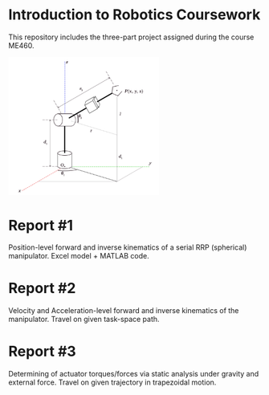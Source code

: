 # Introduction to Robotics Coursework

This repository includes the three-part project assigned during the course ME460.

<img src="Report%20%231/RRP.png" width = "300">


# Report #1

Position-level forward and inverse kinematics of a serial RRP (spherical) manipulator. Excel model + MATLAB code.

# Report #2

Velocity and Acceleration-level forward and inverse kinematics of the manipulator. Travel on given task-space path.

# Report #3

Determining of actuator torques/forces via static analysis under gravity and external force. Travel on given trajectory in trapezoidal motion.
